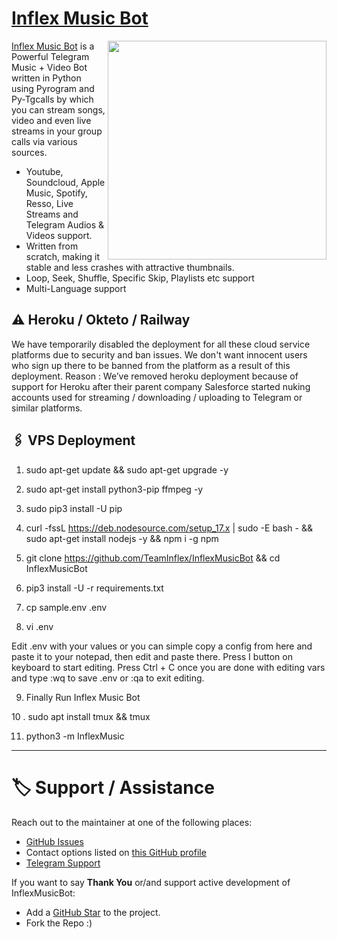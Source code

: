 # [Inflex Music Bot](https://github.com/TeamInflex/InflexMusicBot)

<img src="https://te.legra.ph/file/692d2cb567251ababf3f8.jpg" align="right" width="350" height="350"/>




[Inflex Music Bot](https://github.com/TeamInflex/InflexMusicBot) is a Powerful Telegram Music + Video Bot written in Python using Pyrogram and Py-Tgcalls by which you can stream songs, video and even live streams in your group calls via various sources.

* Youtube, Soundcloud, Apple Music, Spotify, Resso, Live Streams and Telegram Audios & Videos support.
* Written from scratch, making it stable and less crashes with attractive thumbnails.
* Loop, Seek, Shuffle, Specific Skip, Playlists etc support
* Multi-Language support


## ⚠️ Heroku / Okteto / Railway

We have temporarily disabled the deployment for  all these cloud service platforms due to security and ban issues. We don't want innocent users who sign up there to be banned from the platform as a result of this deployment.
Reason : We’ve removed heroku deployment because of support for Heroku after their parent company Salesforce started nuking accounts used for streaming / downloading / uploading to Telegram or similar platforms.


## 🖇 VPS Deployment

1. sudo apt-get update && sudo apt-get upgrade -y

2. sudo apt-get install python3-pip ffmpeg -y

3. sudo pip3 install -U pip

4. curl -fssL https://deb.nodesource.com/setup_17.x | sudo -E bash - && sudo apt-get install nodejs -y && npm i -g npm

5. git clone https://github.com/TeamInflex/InflexMusicBot &&  cd InflexMusicBot

6. pip3 install -U -r requirements.txt

7. cp sample.env .env

8. vi .env

Edit .env with your values or you can simple copy a config from here and paste it to your notepad, then edit and paste there.
Press I button on keyboard to start editing.
Press Ctrl + C  once you are done with editing vars and type :wq to save .env or :qa to exit editing.

9. Finally Run Inflex Music Bot

10 . sudo apt install tmux && tmux

11. python3 -m InflexMusic

________________________________________________________________

# 🏷 Support / Assistance

Reach out to the maintainer at one of the following places:

- [GitHub Issues](https://github.com/TeamInflex/InflexMusicBot/issues/new?assignees=&labels=question&template=SUPPORT_QUESTION.md&title=support%3A+)
- Contact options listed on [this GitHub profile](https://github.com/TeamInflex)
- [Telegram Support](https://t.me/InflexSupport)

If you want to say **Thank You** or/and support active development of InflexMusicBot:

- Add a [GitHub Star](https://github.com/TeamInflex/InflexMusicBot) to the project.
- Fork the Repo :)
